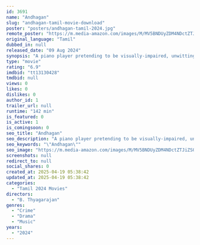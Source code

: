```yaml
---
id: 3691
name: "Andhagan"
slug: "andhagan-tamil-movie-download"
poster: "posters/andhagan-tamil-2024.jpg"
remote_poster: "https://m.media-amazon.com/images/M/MV5BNDUyZDM4NDctZTJiZS00MDZjLTgzYWMtYmVhN2Y3ODhlMGE0XkEyXkFqcGc@._V1_SX300.jpg"
original_language: "Tamil"
dubbed_in: null
released_date: "09 Aug 2024"
synopsis: "A piano player pretending to be visually-impaired, unwittingly becomes entangled in a number of problems as he witnesses the murder of a former film actor."
type: "movie"
rating: "6.9"
imdbid: "tt13130428"
tmdbid: null
views: 0
likes: 0
dislikes: 0
author_id: 1
trailer_url: null
runtime: "142 min"
is_featured: 0
is_active: 1
is_comingsoon: 0
seo_title: "Andhagan"
seo_description: "A piano player pretending to be visually-impaired, unwittingly becomes entangled in a number of problems as he witnesses the murder of a former film actor."
seo_keywords: "\"Andhagan\""
seo_image: "https://m.media-amazon.com/images/M/MV5BNDUyZDM4NDctZTJiZS00MDZjLTgzYWMtYmVhN2Y3ODhlMGE0XkEyXkFqcGc@._V1_SX300.jpg"
screenshots: null
redirect_to: null
social_shares: 0
created_at: 2025-04-19 05:38:42
updated_at: 2025-04-19 05:38:42
categories:
  - "Tamil 2024 Movies"
directors:
  - "B. Thyagarajan"
genres:
  - "Crime"
  - "Drama"
  - "Music"
years:
  - "2024"
---
```

